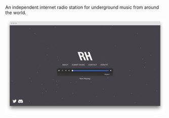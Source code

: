 An independent internet radio station for underground music from around the world.

![site](screenshot.png?raw=true)
